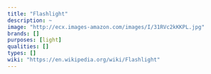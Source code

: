 ```yaml
---
title: "Flashlight"
description: ~
image: "http://ecx.images-amazon.com/images/I/31RVc2kKKPL.jpg"
brands: []
purposes: [light]
qualities: []
types: []
wiki: "https://en.wikipedia.org/wiki/Flashlight"
---
```

